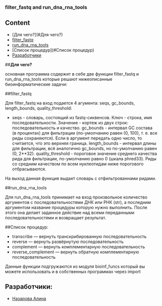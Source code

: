 ### **filter_fastq and run_dna_rna_tools**

## Content

* [Для чего?](#Для чего?)
* [filter_fastq](#filter_fastq)
* [run_dna_rna_tools](#run_dna_rna_tools)
* [Список процедур](#Список процедур)
* [Разработчики](#Разработчики)


##**Для чего?**

основная программа содержит в себе две функции filter_fastq и run_dna_rna_tools которые решают нижеописанные биоинформатические задачи: 

##filter_fastq

Для filter_fastq на вход подается 4 агумента: seqs, gc_bounds, length_bounds, quality_threshold:
- seqs - словарь, состоящий из fastq-сиквенсов. Ключ - строка, имя последовательности. Значение - кортеж из двух строк: последовательность и качество. 
gc_bounds - интервал GC состава (в процентах) для фильтрации (по-умолчанию равен (0, 100), т. е. все риды сохраняются). Если в аргумент передать одно число, то считается, что это верхняя граница.
length_bounds - интервал длины для фильтрации, всё аналогично gc_bounds, но по-умолчанию равен (0, 2**32).
quality_threshold - пороговое значение среднего качества рида для фильтрации, по-умолчанию равно 0 (шкала phred33). Риды со средним качеством по всем нуклеотидам ниже порогового отбрасываются.

На выход данная функция выдает словарь с отфильтрованнами ридами.

##run_dna_rna_tools

Для run_dna_rna_tools принимает на вход произвольное количество аргументов с последовательностями ДНК или РНК (str), а последним аргументом название процедуры которую нужно выполнить. После этого она делает заданное действие над всеми переданными последовательностями и возвращает результат.

##Список процедур:

- transcribe — вернуть транскрибированную последовательность
- reverse — вернуть развёрнутую последовательность
- complement — вернуть комплементарную последовательность
- reverse_complement — вернуть обратную комплементарную последовательность

Данные функции подгружаются из модуля bioinf_funcs который вы можете использовать и в собственных программах через import

## **Разработчики:**
+ [Назарова Алина](https://github.com/privetttppoka)
